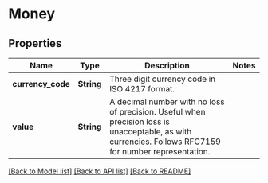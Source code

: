 # Money

## Properties

Name | Type | Description | Notes
------------ | ------------- | ------------- | -------------
**currency_code** | **String** | Three digit currency code in ISO 4217 format. | 
**value** | **String** | A decimal number with no loss of precision. Useful when precision loss is unacceptable, as with currencies. Follows RFC7159 for number representation. | 

[[Back to Model list]](../README.md#documentation-for-models) [[Back to API list]](../README.md#documentation-for-api-endpoints) [[Back to README]](../README.md)


